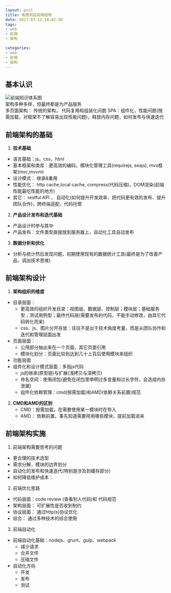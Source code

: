 ```yaml
---
layout: post
title: 电商网站前端结构
date: 2017-07-12 18:02:50
tags:
- web
- 前端
- 架构

categories:
- web
- 前端
- 架构
---
```


## 基本认识
![前端知识体系图](http://images.cnblogs.com/cnblogs_com/scarecrowlxb/1010057/o_Front_End_Engineer_Knowledge.jpg "前端工程师知识体系图")    
架构多种多样，但最终都是为产品服务    
多页面架构： 传统的架构， 代码复用和组装化问题
SPA：组件化，性能问题(按需加载，对框架不了解容易出现性能问题)，释放内存问题，如何发布与快速迭代

## 前端架构的基础
1. **技术基础**    
+ 语言基础：js，css，html
+ 基本框架和类库：更高效的编码，模块化管理工具(requirejs, seajs), mvx框架(mvc,mvvm)
+ 设计模式： 继承&重用
+ 性能优化： http cache,local cache, compress(代码压缩)，DOM渲染(前端性能最吃性能的地方)
+ 其它： restful API ， 自动化(如何提升开发效率、把代码更有效的发布、提升团队合作)，跨终端适配，代码托管

2. **产品设计发布和迭代基础**
+ 产品设计时参与其中
+ 产品发布：文件类型直接放到服务器上，自动化工具自动发布

3. **数据分析和优化**
+ 分析与统计然后发现问题，初期使用现有的数据统计工具(最终是为了改善产品，调出技术思维)

## 前端架构设计
1. **架构组织的维度**
+ 目录层面：
    - 更高效的组织开发目录：视图层、数据层、控制层；模块层；基础服务型；测试用例型；最终代码层(需要发布的代码，不能手动修改，由其它代码转化而来)
    - css、js、图片分开存放：往往不是出于技术角度考量，而是从团队协作和迭代和管理层面出发
+ 页面层面：
    - 公用部分抽出来在一个页面，其它页面引用
    - 模块化划分：页面比较到达到几十上百后使用模块来组织
+ 功能层面
+ 组件化和设计模式层面：多指js代码
    - js的继承(原型链)与扩展(浅拷贝与深拷贝)
    - 命名空间：使用闭包(避免在闭包里申明过多变量和过长字符，会造成内存泄漏)
    - 组件化依赖管理：cmd(按需加载)和AMD(依赖关系前置)规范
2. **CMD和AMD的区别**
    - CMD：按需加载，在需要使用某一模块时在导入
    - AMD： 依赖前置，事先知道需要用用哪些模块，提前加载进来

## 前端架构实施
1. 前端架构需要思考的问题
+ 更合理的技术选型
+ 需求分解，模块的边界划分
+ 自动化的发布和快速迭代(特别是涉及到缓存部分)
+ 如何降低维护成本：

2. 前端优化思路
+ 代码层面：code review (查看别人代码)和 代码规范
+ 架构层面： 可扩展性是否收到制约
+ 协议层面： 通过http(s)协议优化
+ 综合： 通过多种技术的综合使用

3. 前端自动化
+ 前端自动化基础：nodejs、grunt、gulp、webpack
    - 减少请求
    - 合并文件
    - 压缩文件
+ 自动化方向
    - 开发
    - 发布
    - 测试